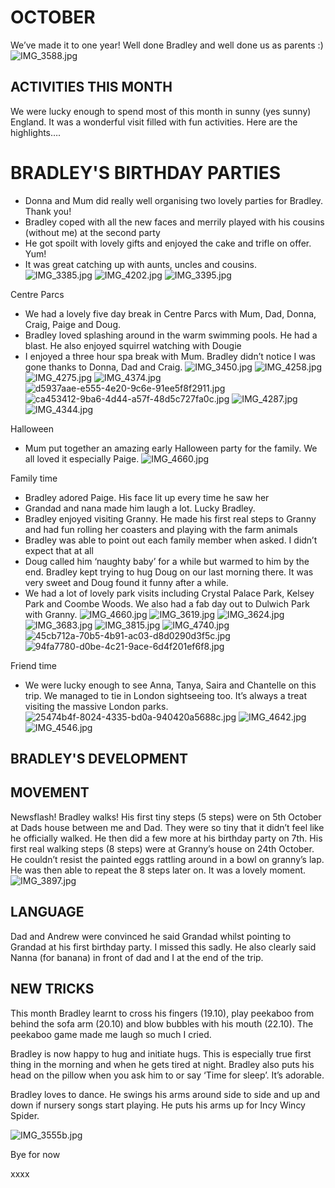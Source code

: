 # OCTOBER

We’ve made it to one year! Well done Bradley and well done us as parents :)
![IMG_3588.jpg](IMG_3588.jpg "IMG_3588.jpg")

## ACTIVITIES THIS MONTH

We were lucky enough to spend most of this month in sunny (yes sunny) England. It was a wonderful visit filled with fun activities. Here are the highlights….

# BRADLEY'S BIRTHDAY PARTIES
- Donna and Mum did really well organising two lovely parties for Bradley. Thank you! 
- Bradley coped with all the new faces and merrily played with his cousins (without me) at the second party
- He got spoilt with lovely gifts and enjoyed the cake and trifle on offer. Yum! 
- It was great catching up with aunts, uncles and cousins.
![IMG_3385.jpg](IMG_3385.jpg "IMG_3385.jpg")
![IMG_4202.jpg](IMG_4202.jpg "IMG_4202.jpg")
![IMG_3395.jpg](IMG_3395.jpg "IMG_3395.jpg")


Centre Parcs 
- We had a lovely five day break in Centre Parcs with Mum, Dad, Donna, Craig, Paige and Doug. 
- Bradley loved splashing around in the warm swimming pools. He had a blast. He also enjoyed squirrel watching with Dougie 
- I enjoyed a three hour spa break with Mum. Bradley didn’t notice I was gone thanks to Donna, Dad and Craig.
![IMG_3450.jpg](IMG_3450.jpg "IMG_3450.jpg")
![IMG_4258.jpg](IMG_4258.jpg "IMG_4258.jpg")
![IMG_4275.jpg](IMG_4275.jpg "IMG_4275.jpg")
![IMG_4374.jpg](IMG_4374.jpg "IMG_4374.jpg")
![d5937aae-e555-4e20-9c6e-91ee5f8f2911.jpg](d5937aae-e555-4e20-9c6e-91ee5f8f2911.jpg "d5937aae-e555-4e20-9c6e-91ee5f8f2911.jpg")
![ca453412-9ba6-4d44-a57f-48d5c727fa0c.jpg](ca453412-9ba6-4d44-a57f-48d5c727fa0c.jpg "ca453412-9ba6-4d44-a57f-48d5c727fa0c.jpg")
![IMG_4287.jpg](IMG_4287.jpg "IMG_4287.jpg")
![IMG_4344.jpg](IMG_4344.jpg "IMG_4344.jpg")

Halloween
- Mum put together an amazing early Halloween party for the family. We all loved it especially Paige. 
![IMG_4660.jpg](IMG_4660.jpg "IMG_4660.jpg")


Family time
- Bradley adored Paige. His face lit up every time he saw her
- Grandad and nana made him laugh a lot. Lucky Bradley. 
- Bradley enjoyed visiting Granny. He made his first real steps to Granny and had fun rolling her coasters and playing with the farm animals
- Bradley was able to point out each family member when asked. I didn’t expect that at all
- Doug called him ‘naughty baby’ for a while but warmed to him by the end. Bradley kept trying to hug Doug on our last morning there. It was very sweet and Doug found it funny after a while. 
- We had a lot of lovely park visits including Crystal Palace Park, Kelsey Park and Coombe Woods. We also had a fab day out to Dulwich Park with Granny.
![IMG_4660.jpg](IMG_4660.jpg "IMG_4660.jpg")
![IMG_3619.jpg](IMG_3619.jpg "IMG_3619.jpg")
![IMG_3624.jpg](IMG_3624.jpg "IMG_3624.jpg")
![IMG_3683.jpg](IMG_3683.jpg "IMG_3683.jpg")
![IMG_3815.jpg](IMG_3815.jpg "IMG_3815.jpg")
![IMG_4740.jpg](IMG_4740.jpg "IMG_4740.jpg")
![45cb712a-70b5-4b91-ac03-d8d0290d3f5c.jpg](45cb712a-70b5-4b91-ac03-d8d0290d3f5c.jpg "45cb712a-70b5-4b91-ac03-d8d0290d3f5c.jpg")
![94fa7780-d0be-4c21-9ace-6d4f201ef6f8.jpg](94fa7780-d0be-4c21-9ace-6d4f201ef6f8.jpg "94fa7780-d0be-4c21-9ace-6d4f201ef6f8.jpg")


Friend time
- We were lucky enough to see Anna, Tanya, Saira and Chantelle on this trip. We managed to tie in London sightseeing too. It’s always a treat visiting the massive London parks. 
![25474b4f-8024-4335-bd0a-940420a5688c.jpg](25474b4f-8024-4335-bd0a-940420a5688c.jpg "25474b4f-8024-4335-bd0a-940420a5688c.jpg")
![IMG_4642.jpg](IMG_4642.jpg "IMG_4642.jpg")
![IMG_4546.jpg](IMG_4546.jpg "IMG_4546.jpg")


## BRADLEY'S DEVELOPMENT

## MOVEMENT

Newsflash! Bradley walks! His first tiny steps (5 steps) were on 5th October at Dads house between me and Dad. They were so tiny that it didn’t feel like he officially walked. He then did a few more at his birthday party on 7th.
His first real walking steps (8 steps) were at Granny’s house on 24th October. He couldn’t resist the painted eggs rattling around in a bowl on granny’s lap. He was then able to repeat the 8 steps later on. It was a lovely moment. 
![IMG_3897.jpg](IMG_3897.jpg "IMG_3897.jpg")


## LANGUAGE

Dad and Andrew were convinced he said Grandad whilst pointing to Grandad at his first birthday party. I missed this sadly. 
He also clearly said Nanna (for banana) in front of dad and I at the end of the trip. 


## NEW TRICKS

This month Bradley learnt to cross his fingers (19.10), play peekaboo from behind the sofa arm (20.10) and blow bubbles with his mouth (22.10). The peekaboo game made me laugh so much I cried. 

Bradley is now happy to hug and initiate hugs. This is especially true first thing in the morning and when he gets tired at night. Bradley also puts his head on the pillow when you ask him to or say ‘Time for sleep’. It’s adorable. 

Bradley loves to dance. He swings his arms around side to side and up and down if nursery songs start playing. He puts his arms up for Incy Wincy Spider.  

![IMG_3555b.jpg](IMG_3555b.jpg "IMG_3555b.jpg")


Bye for now

xxxx

